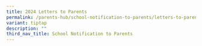 ```yaml
---
title: 2024 Letters to Parents
permalink: /parents-hub/school-notification-to-parents/letters-to-parents/
variant: tiptap
description: ""
third_nav_title: School Notification to Parents
---
```

